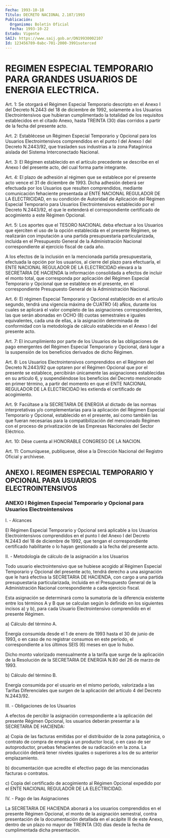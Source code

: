 ```yaml
---
Fecha: 1993-10-18
Título: DECRETO NACIONAL 2.107/1993
Publicación:
  Organismo: Boletín Oficial
  Fecha: 1993-10-22
Estado: Vigente
SAIJ: https://www.saij.gob.ar/DN19930002107
Id: 123456789-0abc-701-2000-3991soterced
---
```

# REGIMEN ESPECIAL TEMPORARIO PARA GRANDES USUARIOS DE ENERGIA ELECTRICA.

<a id="1"></a>
Art. 1: Se otorgará el Régimen Especial Temporario descripto en el Anexo  I  del  Decreto  N.2443  del  18  de  diciembre  de 1992, solamente a los Usuarios Electrointensivos que hubieran cumplimentado  la  totalidad  de los requisitos establecidos en  el citado Anexo, hasta TREINTA (30)  días  corridos  a  partir  de  la fecha del presente acto.

<a id="2"></a>
Art.  2: Establécese un Régimen Especial Temporario y Opcional para los Usuarios  Electrointensivos comprendidos en el punto I del Anexo I del Decreto  N.2443/92,  que  trasladen sus industrias a la zona  Patagónica  aislada  del  Sistema  Interconectado   Nacional.

<a id="3"></a>
Art.  3:  El  Régimen establecido en el artículo precedente se describe en el Anexo  I  del  presente  acto,  del cual forma parte integrante.

<a id="4"></a>
Art. 4: El plazo de adhesión al régimen que se establece por el presente  acto  vence  el  31  de diciembre de 1993. Dicha adhesión deberá ser efectuada por los Usuarios  que  resulten  comprendidos, mediante   comunicación  fehaciente  presentada  al  ENTE  NACIONAL REGULADOR DE  LA  ELECTRICIDAD,  en  su  condición  de Autoridad de Aplicación    del    Régimen   Especial  Temporario  para  Usuarios Electrointensivos establecido por  el  Decreto N.2443/92, el que le extenderá  el correspondiente certificado  de  acogimiento  a  este Régimen Opcional.

<a id="5"></a>
Art. 5: Los aportes que el TESORO NACIONAL deba efectuar a los Usuarios  que  ejerciten  el  uso  de  la  opción establecida en el presente  Régimen,  se  realizarán  con imputación  a  una  partida presupuestaria particularizada, incluida  en el Presupuesto General de la Administración Nacional correspondiente  al  ejercicio fiscal de cada año.

A los efectos de la inclusión en la mencionada partida presupuestaria,  efectuada  la opción por los usuarios,  al  cierre del  plazo  para  efectuarla, el  ENTE  NACIONAL  REGULADOR  DE  LA ELECTRICIDAD elevará  a  la  SECRETARIA  DE HACIENDA la información consolidada a efectos de incluir el monto  total,  que  corresponda por  aplicación del Régimen Especial Temporario y Opcional  que  se establece   en  el  presente,  en  el  correspondiente  Presupuesto General de la Administración Nacional.

<a id="6"></a>
Art.  6: El régimen Especial Temporario y Opcional establecido en el artículo  segundo,  tendrá  una vigencia máxima de CUATRO (4) aÑos,  durante los cuales se aplicará  el  valor  completo  de  las asignaciones  correspondientes,  las que serán abonadas en OCHO (8) cuotas semestrales e iguales equivalentes,  cada una de ellas, a la asignación  determinada  de  conformidad  con  la   metodología  de cálculo establecida en el Anexo I del presente acto.

<a id="7"></a>
Art.  7:  El  incumplimiento  por parte de los Usuarios de las obligaciones de pago emergentes del  Régimen  Especial Temporario y Opcional,  dará  lugar a la suspensión de los beneficios  derivados de dicho Régimen.

<a id="8"></a>
Art.  8:  Los  Usuarios  Electrointensivos  comprendidos en el Régimen  del Decreto N.2443/92 que optaren por el Régimen  Opcional que  por  el  presente  se  establece,  percibirán  únicamente  las asignaciones  establecidas  en  su artículo 6, y suspendiéndose los beneficios del Decreto mencionado  en  primer término, a partir del momento en que el ENTE NACIONAL REGULADOR  DE  LA  ELECTRICIDAD les extienda el certificado de acogimiento.

<a id="9"></a>
Art. 9: Facúltase a la SECRETARIA DE ENERGIA al dictado de las normas  interpretativas  y/o complementarias para la aplicación del Régimen  Especial  Temporario    y   Opcional,  establecido  en  el presente,  así  como  también  las que fueran  necesarias  para  la compatibilización  del  mencionado    Régimen  con  el  proceso  de privatización  de  las Empresas Nacionales  del  Sector  Eléctrico.

<a id="10"></a>
Art.  10:  Dése  cuenta  al  HONORABLE  CONGRESO DE LA NACION.

<a id="11"></a>
Art. 11: Comuníquese, publíquese, dése a la Dirección Nacional del Registro Oficial y archívese.

## ANEXO  I.  REGIMEN  ESPECIAL  TEMPORARIO  Y  OPCIONAL PARA USUARIOS ELECTROINTENSIVOS

### ANEXO I Régimen Especial Temporario y Opcional para Usuarios Electrointensivos

<a id="1"></a>
I. - Alcances

El  Régimen  Especial  Temporario  y Opcional será aplicable a los Usuarios Electrointensivos comprendidos  en  el punto I del Anexo I del  Decreto  N.2443  del 18 de diciembre de 1992,  que  tengan  el correspondiente certificado  habilitante o lo hayan gestionado a la fecha del presente acto.

II. - Metodología de cálculo  de  la asignación a los Usuarios

Todo usuario electrointensivo que se  hubiese  acogido  al Régimen Especial Temporario y Opcional del presente acto, tendrá derecho  a una  asignación que le hará efectiva la SECRETARIA DE HACIENDA, con cargo  a una partida presupuestaria particularizada, incluida en el Presupuesto  General  de la Administración Nacional correspondiente a cada ejercicio fiscal.

Esta asignación se determinará  como la sumatoria de la diferencia existente  entre  los  términos A y B  que  se  calculan  según  lo definido en los siguientes  incisos  a)  y  b),  para  cada Usuario Electrointensivo    comprendido    en    el  presente  Régimen.

a) Cálculo del término A.

Energía  consumida desde el 1 de enero de  1993  hasta  el  30  de junio de 1993,  o en caso de no registrar consumos en este período, el correspondiente  a  los  últimos  SEIS (6) meses en que lo hubo.

Dicho monto valorizado mensualmente a  la  tarifa  que  surge de la aplicación  de  la Resolución de la SECRETARIA DE ENERGIA N.80  del 26 de marzo de 1993.

b) Cálculo del término B.

Energía consumida  por  el usuario en el mismo período, valorizada a  las  Tarifas Diferenciales  que  surgen  de  la  aplicación  del artículo 4 del Decreto N.2443/92.

III. - Obligaciones de los Usuarios

A  efectos    de  percibir  la  asignación  correspondiente  a  la aplicación del presente  Régimen  Opcional,  los  usuarios  deberán presentar a la SECRETARIA DE HACIENDA:

a)  Copia de las facturas emitidas por el distribuidor de la  zona patagónica,  o  contrato de compra de energía a un productor local, o  en  caso  de  ser   autoproductor,  pruebas  fehacientes  de  su radicación en la zona.  La  producción deberá tener niveles iguales o superiores a los de su anterior emplazamiento.

b) documentación que acredite  el efectivo pago de las mencionadas facturas o contratos.

c)  Copia  del  certificado  de acogimiento  al  Régimen  Opcional expedido  por el ENTE NACIONAL REGULADOR  DE  LA  ELECTRICIDAD.

IV. - Pago de las Asignaciones

La SECRETARIA  DE  HACIENDA abonará a los usuarios comprendidos en el presente Régimen Opcional,  el monto de la asignación semestral, contra presentación de la documentación  detallada  en  el  acápite III  de  este  Anexo,  dentro  de un plazo no mayor de TREINTA (30) días  desde  la  fecha  de  cumplimentada    dicha    presentación.